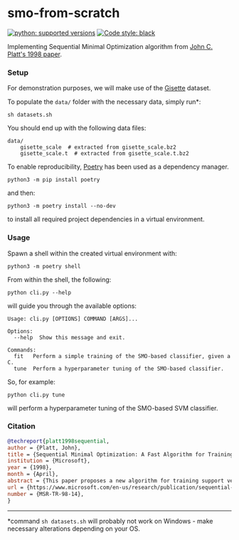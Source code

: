 # smo-from-scratch

[![python: supported versions](https://img.shields.io/badge/Python-3.8%20%7C%203.9%20%7C%203.10-blue.svg?logo=python&logoColor=white)](https://www.python.org/)
[![Code style: black](https://img.shields.io/badge/code%20style-black-000000.svg)](https://github.com/psf/black)

Implementing Sequential Minimal Optimization algorithm from [John C. Platt's 1998 paper](https://www.microsoft.com/en-us/research/publication/sequential-minimal-optimization-a-fast-algorithm-for-training-support-vector-machines/).

### Setup

For demonstration purposes, we will make use of the [Gisette](https://archive.ics.uci.edu/ml/datasets/Gisette) dataset.

To populate the ``data/`` folder with the necessary data, simply run*:

```shell
sh datasets.sh
```

You should end up with the following data files:

```shell
data/
    gisette_scale  # extracted from gisette_scale.bz2
    gisette_scale.t  # extracted from gisette_scale.t.bz2
```

To enable reproducibility, [Poetry](https://python-poetry.org/) has been used as a dependency manager.

```shell
python3 -m pip install poetry
```

and then:

```shell
python3 -m poetry install --no-dev
```

to install all required project dependencies in a virtual environment.

### Usage

Spawn a shell within the created virtual environment with:

```shell
python3 -m poetry shell
```

From within the shell, the following:

```shell
python cli.py --help
```

will guide you through the available options:

```shell
Usage: cli.py [OPTIONS] COMMAND [ARGS]...

Options:
  --help  Show this message and exit.

Commands:
  fit   Perform a simple training of the SMO-based classifier, given a C.
  tune  Perform a hyperparameter tuning of the SMO-based classifier.
```

So, for example:

```
python cli.py tune
```

will perform a hyperparameter tuning of the SMO-based SVM classifier.

### Citation

```bibtex
@techreport{platt1998sequential,
author = {Platt, John},
title = {Sequential Minimal Optimization: A Fast Algorithm for Training Support Vector Machines},
institution = {Microsoft},
year = {1998},
month = {April},
abstract = {This paper proposes a new algorithm for training support vector machines: Sequential Minimal Optimization, or SMO. Training a support vector machine requires the solution of a very large quadratic programming (QP) optimization problem. SMO breaks this large QP problem into a series of smallest possible QP problems. These small QP problems are solved analytically, which avoids using a time-consuming numerical QP optimization as an inner loop. The amount of memory required for SMO is linear in the training set size, which allows SMO to handle very large training sets. Because matrix computation is avoided, SMO scales somewhere between linear and quadratic in the training set size for various test problems, while the standard chunking SVM algorithm scales somewhere between linear and cubic in the training set size. SMO's computation time is dominated by SVM evaluation, hence SMO is fastest for linear SVMs and sparse data sets. On real-world sparse data sets, SMO can be more than 1000 times faster than the chunking algorithm.},
url = {https://www.microsoft.com/en-us/research/publication/sequential-minimal-optimization-a-fast-algorithm-for-training-support-vector-machines/},
number = {MSR-TR-98-14},
}
```

---

*command ``sh datasets.sh`` will probably not work on Windows - make necessary alterations depending on your OS.
